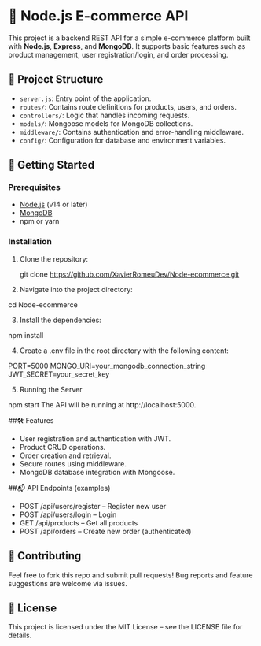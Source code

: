 # 🛒 Node.js E-commerce API

This project is a backend REST API for a simple e-commerce platform built with **Node.js**, **Express**, and **MongoDB**. It supports basic features such as product management, user registration/login, and order processing.

## 📁 Project Structure

- `server.js`: Entry point of the application.
- `routes/`: Contains route definitions for products, users, and orders.
- `controllers/`: Logic that handles incoming requests.
- `models/`: Mongoose models for MongoDB collections.
- `middleware/`: Contains authentication and error-handling middleware.
- `config/`: Configuration for database and environment variables.

## 🚀 Getting Started

### Prerequisites

- [Node.js](https://nodejs.org/) (v14 or later)
- [MongoDB](https://www.mongodb.com/)
- npm or yarn

### Installation

1. Clone the repository:

   git clone https://github.com/XavierRomeuDev/Node-ecommerce.git
   
2. Navigate into the project directory:

  cd Node-ecommerce

3. Install the dependencies:

  npm install

4. Create a .env file in the root directory with the following content:

  PORT=5000
  MONGO_URI=your_mongodb_connection_string
  JWT_SECRET=your_secret_key
  
5. Running the Server

  npm start
  The API will be running at http://localhost:5000.

##🛠️ Features
  - User registration and authentication with JWT.
  - Product CRUD operations.
  - Order creation and retrieval.
  - Secure routes using middleware.
  - MongoDB database integration with Mongoose.

##📬 API Endpoints (examples)
  - POST /api/users/register – Register new user
  - POST /api/users/login – Login
  - GET /api/products – Get all products
  - POST /api/orders – Create new order (authenticated)

## 🤝 Contributing
  Feel free to fork this repo and submit pull requests! Bug reports and feature suggestions are welcome via issues.

## 📄 License
  This project is licensed under the MIT License – see the LICENSE file for details.
